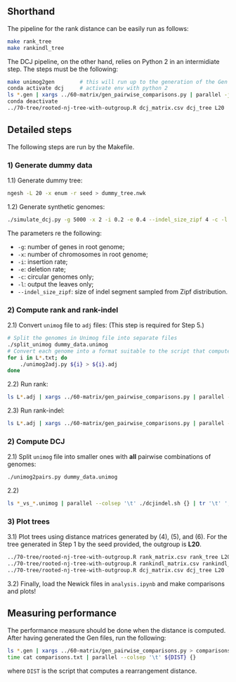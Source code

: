 ## Shorthand
The pipeline for the rank distance can be easily run as follows:
```bash
make rank_tree
make rankindl_tree
```
The DCJ pipeline, on the other hand, relies on Python 2 in an intermidiate step.
The steps must be the following:
```bash
make unimog2gen        # this will run up to the generation of the Gen files
conda activate dcj     # activate env with python 2
ls *.gen | xargs ../60-matrix/gen_pairwise_comparisons.py | parallel -j 7 --colsep '\t' ../60-matrix/dcj/dcjindel.sh {} | tr '\t' ',' | ../60-matrix/build_distance_matrix.py - > dcj_matrix.csv
conda deactivate
../70-tree/rooted-nj-tree-with-outgroup.R dcj_matrix.csv dcj_tree L20
```

## Detailed steps
The following steps are run by the Makefile.
### 1) Generate dummy data
1.1) Generate dummy tree:
```bash
ngesh -L 20 -x enum -r seed > dummy_tree.nwk
```
1.2) Generate synthetic genomes:
```bash
./simulate_dcj.py -g 5000 -x 2 -i 0.2 -e 0.4 --indel_size_zipf 4 -c -l dummy_tree.nwk 2> simulate_dcj.log > dummy_data.unimog
```
The parameters re the following:
- `-g`: number of genes in root genome;
- `-x`: number of chromosomes in root genome;
- `-i`: insertion rate;
- `-e`: deletion rate;
- `-c`: circular genomes only;
- `-l`: output the leaves only;
- `--indel_size_zipf`: size of indel segment sampled from Zipf distribution.
### 2) Compute rank and rank-indel
2.1) Convert `unimog` file to `adj` files: (This step is required for Step 5.)
```bash
# Split the genomes in Unimog file into separate files
./split_unimog dummy_data.unimog
# Convert each genome into a format suitable to the script that computes rank distance
for i in L*.txt; do
    ./unimog2adj.py ${i} > ${i}.adj
done
```
2.2) Run rank:
```bash
ls L*.adj | xargs ../60-matrix/gen_pairwise_comparisons.py | parallel --colsep '\t' ../60-matrix/rank-joao/dist.py 0 0 {} | tr '\t' ',' | ../60-matrix/build_distance_matrix.py - > rank_matrix.csv
```
2.3) Run rank-indel:
```bash
ls L*.adj | xargs ../60-matrix/gen_pairwise_comparisons.py | parallel --colsep '\t' ../60-matrix/rank-joao/dist.py 0 1 {} | tr '\t' ',' | ../60-matrix/build_distance_matrix.py - > rankindl_matrix.csv
```
### 2) Compute DCJ
2.1) Split `unimog` file into smaller ones with **all** pairwise combinations of genomes:
```bash
./unimog2pairs.py dummy_data.unimog
```
2.2) 
```bash
ls *_vs_*.unimog | parallel --colsep '\t' ./dcjindel.sh {} | tr '\t' ',' | ../60-matrix/build_distance_matrix.py - > dcj_matrix.csv
```
### 3) Plot trees
3.1) Plot trees using distance matrices generated by (4), (5), and (6).
For the tree generated in Step 1 by the seed provided, the outgroup is **L20**.
```bash
../70-tree/rooted-nj-tree-with-outgroup.R rank_matrix.csv rank_tree L20
../70-tree/rooted-nj-tree-with-outgroup.R rankindl_matrix.csv rankindl_tree L20
../70-tree/rooted-nj-tree-with-outgroup.R dcj_matrix.csv dcj_tree L20
```
3.2) Finally, load the Newick files in `analysis.ipynb` and make comparisons and plots!

## Measuring performance
The performance measure should be done when the distance is computed.
After having generated the Gen files, run the following:
```bash
ls *.gen | xargs ../60-matrix/gen_pairwise_comparisons.py > comparisons.txt
time cat comparisons.txt | parallel --colsep '\t' ${DIST} {}
```
where `DIST` is the script that computes a rearrangement distance.
